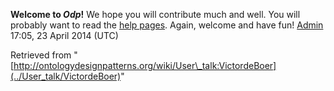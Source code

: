 __Welcome to _Odp_!__ We hope you will contribute much and well. 
You will probably want to read the [help pages](http://ontologydesignpatterns.org/wiki/Help:Contents "Help:Contents"). Again, welcome and have fun! [Admin](../User/ValentinaPresutti "User:ValentinaPresutti") 17:05, 23 April 2014 (UTC)





Retrieved from "[http://ontologydesignpatterns.org/wiki/User\_talk:VictordeBoer](../User_talk/VictordeBoer)"